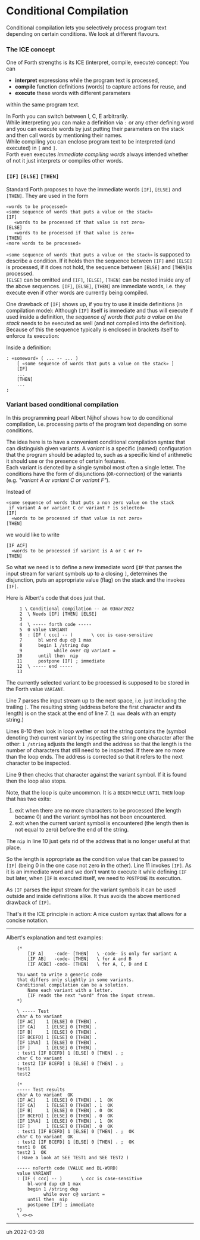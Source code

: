 # Conditional Compilation

Conditional compilation lets you selectively process program text depending on certain conditions. We look at different flavours.

### The ICE concept

One of Forth strengths is its ICE (interpret, compile, execute) concept: You can

- **interpret** expressions while the program text is processed,
- **compile** function definitions (words) to capture actions for reuse, and
- **execute** these words with different parameters

within the same program text.

In Forth you can switch between I, C, E arbitrarily.  
While interpreting you can make 
a definition via `:` or any other defining word and you can execute words by just putting their parameters on the stack and then call words by mentioning their names.  
While compiling you can enclose program text to be interpreted (and executed) in `[` and `]`.  
Forth even executes *immediate compiling words* always intended whether of not it just interprets or compiles other words.

### `[IF]` `[ELSE]` `[THEN]`

Standard Forth proposes to have the immediate words `[IF]`, `[ELSE]` and `[THEN]`. They are used in the form


```forth
«words to be processed»
«some sequence of words that puts a value on the stack»
[IF]
   «words to be processed if that value is not zero»
[ELSE]
   «words to be processed if that value is zero»
[THEN]
«more words to be processed»
```

`«some sequence of words that puts a value on the stack»`
is supposed to describe a condition. If it holds then the sequence between `[IF]` and `[ELSE]` is processed, if it does not hold, the sequence between `[ELSE]` and `[THEN]`is processed.  
`[ELSE]` can be omitted and `[IF]`, `[ELSE]`, `[THEN]` can 
be nested inside any of the above sequences. 
`[IF]`, `[ELSE]`, `[THEN]` are immediate words, i.e. they execute even if other words are currently being compiled.

One drawback of `[IF]` shows up, if you try to use it inside definitions (in compilation mode): Although `[IF]` itself is immediate and thus will execute if used 
inside a definition, the *sequence of words that puts a value on the stack* needs to be executed as well (and not compiled into the definition). Because of this
the sequence typically is enclosed in brackets itself to enforce its execution:

Inside a definition:
```forth
: «someword» ( ... -- ... )
    [ «some sequence of words that puts a value on the stack» ]
    [IF]
    ...
    [THEN]
    ...
;
```

### Variant based conditional compilation

In this programming pearl Albert Nijhof shows how to do conditional compilation, i.e. processing parts of the program text depending on some conditions.

The idea here is to have a convenient conditional compilation syntax that can distinguish given variants.
A *variant* is a specific (named) configuration that the program should be adapted to, such as a specific kind of arithmetic it should use or the presence of certain features.  
Each variant is denoted by a single symbol most often a single letter. The conditions have the form of disjunctions (`OR`-connection) of the variants (e.g. *"variant A or variant C or variant F"*).

Instead of
```forth
«some sequence of words that puts a non zero value on the stack  
 if variant A or variant C or variant F is selected»
[IF]
  «words to be processed if that value is not zero»
[THEN]
```

we would like to write

```forth
[IF ACF]
  «words to be processed if variant is A or C or F»
[THEN]
```

So what we need is to define a new immediate word **`[IF`** that parses the input stream for variant symbols up to a closing `]`, determines the disjunction, puts an appropriate value (flag) on the stack and the invokes `[IF]`.

Here is Albert's code that does just that.

```forth
     1 \ Conditional compilation -- an 03mar2022
     2  \ Needs [IF] [THEN] [ELSE]
     3  
     4  \ ----- forth code -----
     5  0 value VARIANT
     6  : [IF ( ccc] -- )       \ ccc is case-sensitive
     7      bl word dup c@ 1 max
     8      begin 1 /string dup
     9            while over c@ variant =
    10      until then  nip
    11      postpone [IF] ; immediate
    12  \ ----- end -----
    13
```

The currently selected variant to be processed is supposed to be stored in the Forth value `VARIANT`.

Line 7 parses the input stream up to the next space, i.e. just including the trailing `]`. 
The resulting string (address before the first character and its length) is on the stack at the end of line 7. (`1 max` deals with an empty string.) 

Lines 8-10 then look in loop wether or not the string contains the (symbol denoting the) current variant by inspecting the  string one character after the other: `1 /string` adjusts the length and the address so that the length is the number of characters that still need to be inspected. If there are no more than the loop ends.
The address is corrected so that it refers to the next character to be inspected.

Line 9 then checks that character against the variant symbol. If it is found then the loop also stops.

Note, that the loop is quite uncommon. It is a `BEGIN` `WHILE` `UNTIL` `THEN` loop that has two exits: 

1. exit when there are no more characters to be processed (the length became 0) and the variant symbol has not been encountered.
2. exit when the current variant symbol is encountered (the length then is not equal to zero) before the end of the string.

The `nip` in line 10 just gets rid of the address that is no longer useful at that place.

So the length is appropriate as the condition value that can be passed to `[IF]` (being 0 in the one case not zero in the other). Line 11 invokes `[IF]`. As it is an immediate word and we don't want to execute it while defining `[IF` but later, when `[IF` is executed itself, we need to `POSTPONE` its execution.

As `[IF` parses the input stream for the variant symbols it can be used outside and inside definitions alike. It thus avoids the above mentioned drawback of `[IF]`.

That's it the ICE principle in action: A nice custom syntax that allows for a concise notation.

---

Albert's explanation and test examples:

```forth
    (*
        [IF A]    -code- [THEN]   \ -code- is only for variant A
        [IF AB]   -code- [THEN]   \ for A and B
        [IF ACDE] -code- [THEN]   \ for A, C, D and E
    
    You want to write a generic code
    that differs only slightly in some variants.
    Conditional compilation can be a solution.
        Name each variant with a letter.
        [IF reads the next "word" from the input stream.
    *)
    
    \ ----- Test
    char A to variant
    [IF AC]    1 [ELSE] 0 [THEN] .
    [IF CA]    1 [ELSE] 0 [THEN] .
    [IF B]     1 [ELSE] 0 [THEN] .
    [IF BCEFD] 1 [ELSE] 0 [THEN] .
    [IF 13%A]  1 [ELSE] 0 [THEN] .
    [IF ]      1 [ELSE] 0 [THEN] .
    : test1 [IF BCEFD] 1 [ELSE] 0 [THEN] . ;
    char C to variant
    : test2 [IF BCEFD] 1 [ELSE] 0 [THEN] . ;
    test1
    test2
    
    (*
    ----- Test results
    char A to variant  OK
    [IF AC]    1 [ELSE] 0 [THEN] . 1  OK
    [IF CA]    1 [ELSE] 0 [THEN] . 1  OK
    [IF B]     1 [ELSE] 0 [THEN] . 0  OK
    [IF BCEFD] 1 [ELSE] 0 [THEN] . 0  OK
    [IF 13%A]  1 [ELSE] 0 [THEN] . 1  OK
    [IF ]      1 [ELSE] 0 [THEN] . 0  OK
    : test1 [IF BCEFD] 1 [ELSE] 0 [THEN] . ;  OK
    char C to variant  OK
    : test2 [IF BCEFD] 1 [ELSE] 0 [THEN] . ;  OK
    test1 0  OK
    test2 1  OK
    ( Have a look at SEE TEST1 and SEE TEST2 )
    
    ----- noForth code (VALUE and BL-WORD)
    value VARIANT
    : [IF ( ccc] -- )       \ ccc is case-sensitive
        bl-word dup c@ 1 max
        begin 1 /string dup
              while over c@ variant =
        until then  nip
        postpone [IF] ; immediate
    *)
    \ <><>
```
---

uh 2022-03-28
